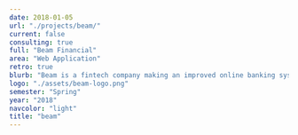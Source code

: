 ```yaml
---
date: 2018-01-05
url: "./projects/beam/"
current: false
consulting: true
full: "Beam Financial"
area: "Web Application"
retro: true
blurb: "Beam is a fintech company making an improved online banking system offering 2-4% APY. We built a web administration dashboard with TypeScript and React on the frontend and GraphQL on the backend."
logo: "./assets/beam-logo.png"
semester: "Spring"
year: "2018"
navcolor: "light"
title: "beam"
---
```

